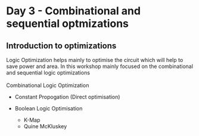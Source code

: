 # Day 3 - Combinational and sequential optmizations

## Introduction to optimizations

Logic Optimization helps mainly to optimise the circuit which will help to save power and area. In this workshop mainly focused on the combinational and sequential logic optimizations <br />
<br />
Combinational Logic Optimization <br />
 - Constant Propogation (Direct optimisation) <br />
 
 - Boolean Logic Optimisation 
      - K-Map
      - Quine McKluskey
    
